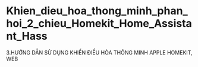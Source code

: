 # Khien_dieu_hoa_thong_minh_phan_hoi_2_chieu_Homekit_Home_Assistant_Hass
3.HƯỚNG DẪN SỬ DỤNG KHIỂN ĐIỀU HÒA THÔNG MINH APPLE HOMEKIT, WEB
